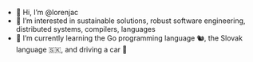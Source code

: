 - 👋 Hi, I’m @lorenjac
- 👀 I’m interested in sustainable solutions, robust software engineering, distributed systems, compilers, languages
- 🌱 I’m currently learning the Go programming language 🐿, the Slovak language 🇸🇰, and driving a car 🚙

<!---
lorenjac/lorenjac is a ✨ special ✨ repository because its `README.md` (this file) appears on your GitHub profile.
You can click the Preview link to take a look at your changes.
--->
